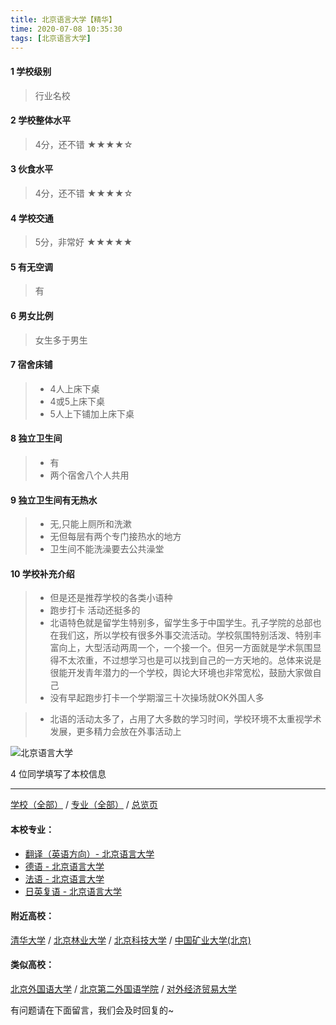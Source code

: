 ```yaml
---
title: 北京语言大学【精华】
time: 2020-07-08 10:35:30
tags: [北京语言大学]
---
```

#### 1 学校级别
> 行业名校


#### 2 学校整体水平
> 4分，还不错
★★★★☆


#### 3 伙食水平
>  4分，还不错
★★★★☆



#### 4 学校交通
> 5分，非常好
★★★★★


#### 5 有无空调
> 有


#### 6 男女比例
> 女生多于男生

#### 7 宿舍床铺
> - 4人上床下桌
> - 4或5上床下桌
> - 5人上下铺加上床下桌
 

#### 8 独立卫生间
> - 有
> - 两个宿舍八个人共用

#### 9 独立卫生间有无热水
> - 无,只能上厕所和洗漱
> - 无但每层有两个专门接热水的地方
> - 卫生间不能洗澡要去公共澡堂


#### 10 学校补充介绍
> - 但是还是推荐学校的各类小语种
  
> - 跑步打卡 活动还挺多的
  
> - 北语特色就是留学生特别多，留学生多于中国学生。孔子学院的总部也在我们这，所以学校有很多外事交流活动。学校氛围特别活泼、特别丰富向上，大型活动两周一个，一个接一个。但另一方面就是学术氛围显得不太浓重，不过想学习也是可以找到自己的一方天地的。总体来说是很能开发青年潜力的一个学校，舆论大环境也非常宽松，鼓励大家做自己
  
> - 没有早起跑步打卡一个学期溜三十次操场就OK外国人多

> - 北语的活动太多了，占用了大多数的学习时间，学校环境不太重视学术发展，更多精力会放在外事活动上



![北京语言大学](http://upload-images.jianshu.io/upload_images/6510336-9c41a24f9f7d1b77.jpg?imageMogr2/auto-orient/strip%7CimageView2/2/w/1240)

4 位同学填写了本校信息
***
[学校（全部）](http://www.jianshu.com/p/3efa6bcca419) / [专业（全部）](http://www.jianshu.com/p/2d4c6d3552c2) / [总览页](http://www.jianshu.com/p/445daeb4fa00)
#### 本校专业：
- [翻译（英语方向）- 北京语言大学](http://www.jianshu.com/p/dc7bfdf40376)
- [德语 - 北京语言大学](http://www.jianshu.com/p/64a1801b0d5a)
- [法语 - 北京语言大学](http://www.jianshu.com/p/1ca0158bb953)
- [日英复语 - 北京语言大学](http://www.jianshu.com/p/eb631d6c97eb)

#### 附近高校：
[清华大学](http://www.jianshu.com/p/e4d7f0ba92e5) / [北京林业大学](http://www.jianshu.com/p/a9aeedf6ac32) / [北京科技大学](http://www.jianshu.com/p/7a6970aa8796) / [中国矿业大学(北京)](http://www.jianshu.com/p/c6527bfdf75a)
#### 类似高校：
[北京外国语大学](http://www.jianshu.com/p/0bf7f459db46) / [北京第二外国语学院](http://www.jianshu.com/p/3b7af86ea997) / [对外经济贸易大学](http://www.jianshu.com/p/388ba3d75aa0)


有问题请在下面留言，我们会及时回复的~
